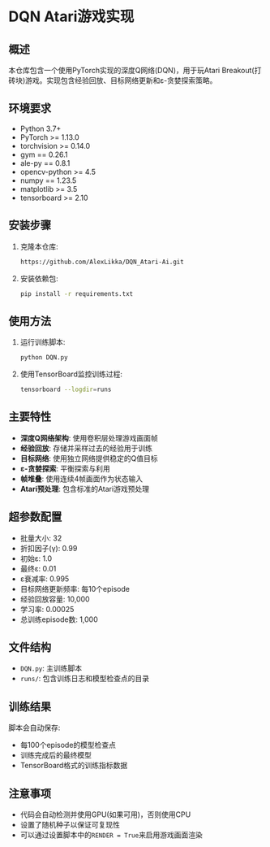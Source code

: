 # DQN Atari游戏实现

## 概述
本仓库包含一个使用PyTorch实现的深度Q网络(DQN)，用于玩Atari Breakout(打砖块)游戏。实现包含经验回放、目标网络更新和ε-贪婪探索策略。

## 环境要求
- Python 3.7+
- PyTorch >= 1.13.0
- torchvision >= 0.14.0
- gym == 0.26.1
- ale-py == 0.8.1
- opencv-python >= 4.5
- numpy == 1.23.5
- matplotlib >= 3.5
- tensorboard >= 2.10

## 安装步骤
1. 克隆本仓库:
   ```bash
   https://github.com/AlexLikka/DQN_Atari-Ai.git
   ```
   
2. 安装依赖包:
   ```bash
   pip install -r requirements.txt
   ```

## 使用方法
1. 运行训练脚本:
   ```bash
   python DQN.py
   ```

2. 使用TensorBoard监控训练过程:
   ```bash
   tensorboard --logdir=runs
   ```

## 主要特性
- **深度Q网络架构**: 使用卷积层处理游戏画面帧
- **经验回放**: 存储并采样过去的经验用于训练
- **目标网络**: 使用独立网络提供稳定的Q值目标
- **ε-贪婪探索**: 平衡探索与利用
- **帧堆叠**: 使用连续4帧画面作为状态输入
- **Atari预处理**: 包含标准的Atari游戏预处理

## 超参数配置
- 批量大小: 32
- 折扣因子(γ): 0.99
- 初始ε: 1.0
- 最终ε: 0.01
- ε衰减率: 0.995
- 目标网络更新频率: 每10个episode
- 经验回放容量: 10,000
- 学习率: 0.00025
- 总训练episode数: 1,000

## 文件结构
- `DQN.py`: 主训练脚本
- `runs/`: 包含训练日志和模型检查点的目录

## 训练结果
脚本会自动保存:
- 每100个episode的模型检查点
- 训练完成后的最终模型
- TensorBoard格式的训练指标数据

## 注意事项
- 代码会自动检测并使用GPU(如果可用)，否则使用CPU
- 设置了随机种子以保证可复现性
- 可以通过设置脚本中的`RENDER = True`来启用游戏画面渲染
